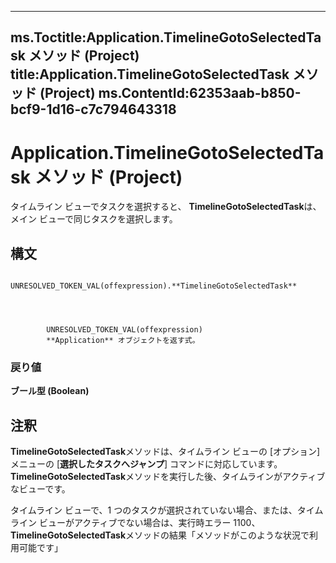 

---
ms.Toctitle:Application.TimelineGotoSelectedTask メソッド (Project)
title:Application.TimelineGotoSelectedTask メソッド (Project)
ms.ContentId:62353aab-b850-bcf9-1d16-c7c794643318
---
# Application.TimelineGotoSelectedTask メソッド (Project)




タイムライン ビューでタスクを選択すると、 **TimelineGotoSelectedTask**は、メイン ビューで同じタスクを選択します。

## 構文

            UNRESOLVED_TOKEN_VAL(offexpression).**TimelineGotoSelectedTask**




            UNRESOLVED_TOKEN_VAL(offexpression)
            **Application** オブジェクトを返す式。

### 戻り値
**ブール型 (Boolean)**





## 注釈
**TimelineGotoSelectedTask**メソッドは、タイムライン ビューの [オプション] メニューの [**選択したタスクへジャンプ**] コマンドに対応しています。**TimelineGotoSelectedTask**メソッドを実行した後、タイムラインがアクティブなビューです。



タイムライン ビューで、1 つのタスクが選択されていない場合、または、タイムライン ビューがアクティブでない場合は、実行時エラー 1100、 **TimelineGotoSelectedTask**メソッドの結果「メソッドがこのような状況で利用可能です」




